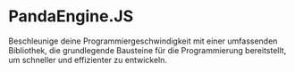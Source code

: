# PandaEngine.JS
Beschleunige deine Programmiergeschwindigkeit mit einer umfassenden Bibliothek, die grundlegende Bausteine für die Programmierung bereitstellt, um schneller und effizienter zu entwickeln.

